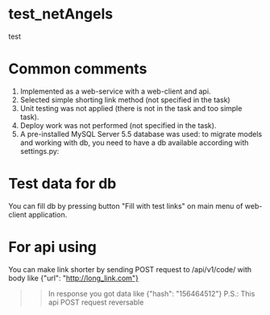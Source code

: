 # test_netAngels
test

# Common comments
1. Implemented as a web-service with a web-client and api.
2. Selected simple shorting link method (not specified in the task)
3. Unit testing was not applied (there is not in the task and too simple task).
4. Deploy work was not performed (not specified in the task).
5. A pre-installed MySQL Server 5.5 database was used: 
	to migrate models and working with db, you need to have a db available according with settings.py:

# Test data for db
You can fill db by pressing button "Fill with test links" on main menu of web-client application.

# For api using
You can make link shorter by sending POST request to /api/v1/code/ with body like {"url": "http://long_link.com"}
>> In response you got data like {"hash": "156464512"}
P.S.: This api POST request reversable

